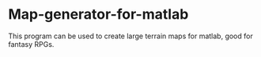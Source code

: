 # Map-generator-for-matlab
This program can be used to create large terrain maps for matlab, good for fantasy RPGs.
